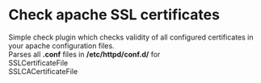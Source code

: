 # Check apache SSL certificates

Simple check plugin which checks validity of all configured certificates in your apache configuration files.  
Parses all **.conf** files in **/etc/httpd/conf.d/** for  
SSLCertificateFile  
SSLCACertificateFile  

